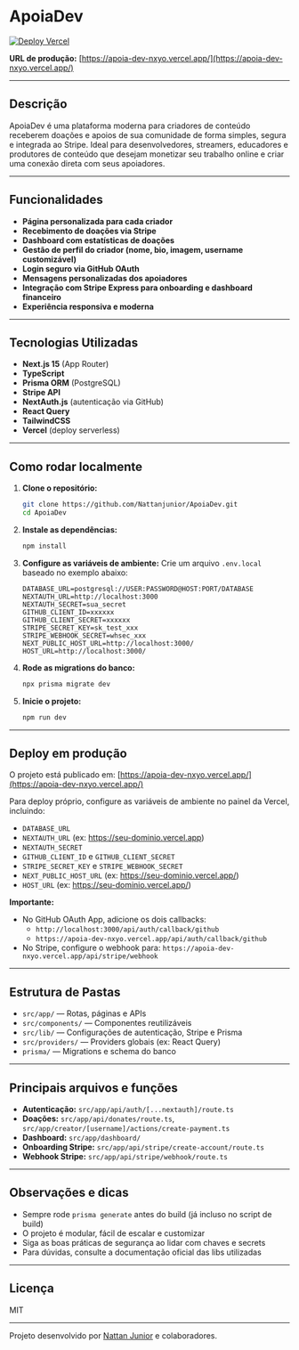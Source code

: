 # ApoiaDev

[![Deploy Vercel](https://vercel.com/button)](https://apoia-devv.vercel.app/)

**URL de produção:** [https://apoia-dev-nxyo.vercel.app/](https://apoia-dev-nxyo.vercel.app/)

---

## Descrição
ApoiaDev é uma plataforma moderna para criadores de conteúdo receberem doações e apoios de sua comunidade de forma simples, segura e integrada ao Stripe. Ideal para desenvolvedores, streamers, educadores e produtores de conteúdo que desejam monetizar seu trabalho online e criar uma conexão direta com seus apoiadores.

---

## Funcionalidades
- **Página personalizada para cada criador**
- **Recebimento de doações via Stripe**
- **Dashboard com estatísticas de doações**
- **Gestão de perfil do criador (nome, bio, imagem, username customizável)**
- **Login seguro via GitHub OAuth**
- **Mensagens personalizadas dos apoiadores**
- **Integração com Stripe Express para onboarding e dashboard financeiro**
- **Experiência responsiva e moderna**

---

## Tecnologias Utilizadas
- **Next.js 15** (App Router)
- **TypeScript**
- **Prisma ORM** (PostgreSQL)
- **Stripe API**
- **NextAuth.js** (autenticação via GitHub)
- **React Query**
- **TailwindCSS**
- **Vercel** (deploy serverless)

---

## Como rodar localmente

1. **Clone o repositório:**
   ```bash
   git clone https://github.com/Nattanjunior/ApoiaDev.git
   cd ApoiaDev
   ```
2. **Instale as dependências:**
   ```bash
   npm install
   ```
3. **Configure as variáveis de ambiente:**
   Crie um arquivo `.env.local` baseado no exemplo abaixo:
   ```env
   DATABASE_URL=postgresql://USER:PASSWORD@HOST:PORT/DATABASE
   NEXTAUTH_URL=http://localhost:3000
   NEXTAUTH_SECRET=sua_secret
   GITHUB_CLIENT_ID=xxxxxx
   GITHUB_CLIENT_SECRET=xxxxxx
   STRIPE_SECRET_KEY=sk_test_xxx
   STRIPE_WEBHOOK_SECRET=whsec_xxx
   NEXT_PUBLIC_HOST_URL=http://localhost:3000/
   HOST_URL=http://localhost:3000/
   ```
4. **Rode as migrations do banco:**
   ```bash
   npx prisma migrate dev
   ```
5. **Inicie o projeto:**
   ```bash
   npm run dev
   ```

---

## Deploy em produção
O projeto está publicado em: [https://apoia-dev-nxyo.vercel.app/](https://apoia-dev-nxyo.vercel.app/)

Para deploy próprio, configure as variáveis de ambiente no painel da Vercel, incluindo:
- `DATABASE_URL`
- `NEXTAUTH_URL` (ex: https://seu-dominio.vercel.app)
- `NEXTAUTH_SECRET`
- `GITHUB_CLIENT_ID` e `GITHUB_CLIENT_SECRET`
- `STRIPE_SECRET_KEY` e `STRIPE_WEBHOOK_SECRET`
- `NEXT_PUBLIC_HOST_URL` (ex: https://seu-dominio.vercel.app/)
- `HOST_URL` (ex: https://seu-dominio.vercel.app/)

**Importante:**
- No GitHub OAuth App, adicione os dois callbacks:
  - `http://localhost:3000/api/auth/callback/github`
  - `https://apoia-dev-nxyo.vercel.app/api/auth/callback/github`
- No Stripe, configure o webhook para: `https://apoia-dev-nxyo.vercel.app/api/stripe/webhook`

---

## Estrutura de Pastas
- `src/app/` — Rotas, páginas e APIs
- `src/components/` — Componentes reutilizáveis
- `src/lib/` — Configurações de autenticação, Stripe e Prisma
- `src/providers/` — Providers globais (ex: React Query)
- `prisma/` — Migrations e schema do banco

---

## Principais arquivos e funções
- **Autenticação:** `src/app/api/auth/[...nextauth]/route.ts`
- **Doações:** `src/app/api/donates/route.ts`, `src/app/creator/[username]/actions/create-payment.ts`
- **Dashboard:** `src/app/dashboard/`
- **Onboarding Stripe:** `src/app/api/stripe/create-account/route.ts`
- **Webhook Stripe:** `src/app/api/stripe/webhook/route.ts`

---

## Observações e dicas
- Sempre rode `prisma generate` antes do build (já incluso no script de build)
- O projeto é modular, fácil de escalar e customizar
- Siga as boas práticas de segurança ao lidar com chaves e secrets
- Para dúvidas, consulte a documentação oficial das libs utilizadas

---

## Licença
MIT

---

Projeto desenvolvido por [Nattan Junior](https://github.com/Nattanjunior) e colaboradores.
